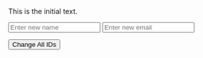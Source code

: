<!DOCTYPE html>
<html lang="en">
<head>
  <meta charset="UTF-8">
  <meta name="viewport" content="width=device-width, initial-scale=1.0">
  <title>Change Web Element Example</title>
</head>
<body>

  <p id="elementToChange">This is the initial text.</p>

  <!-- Placeholder text input for entering a new name -->
  <input type="text" placeholder="Enter new name" id="enterNameInput">

  <!-- Placeholder text input for entering a new email -->
  <input type="email" placeholder="Enter new email" id="enterEmailInput">

  <!-- Button to change all IDs -->
  <button id="changeAllButton" onclick="changeAllIds()">Change All IDs</button>

  <script>
    // Function to be executed when the "Change All IDs" button is clicked
    function changeAllIds() {
      // Array of predefined patterns for all IDs
      var allPatterns = ['name', 'email'];

      // Iterate over all patterns and change the corresponding IDs
      allPatterns.forEach(function(pattern) {
        // Get the input element by its ID
        var inputElement = document.getElementById('enter' + pattern.charAt(0).toUpperCase() + pattern.slice(1) + 'Input');

        // Change the ID of the input
        inputElement.id = pattern + 'NewInput';
      });

      // Display a message indicating that all IDs have been changed
      alert('All input IDs have been changed.');
    }
  </script>

</body>
</html>
